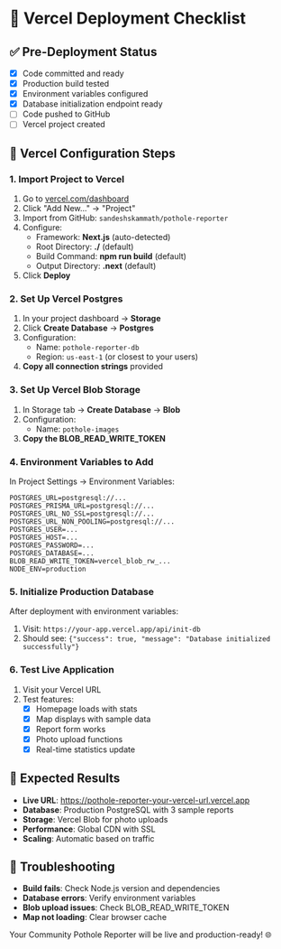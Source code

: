 # 🚀 Vercel Deployment Checklist

## ✅ Pre-Deployment Status
- [x] Code committed and ready
- [x] Production build tested
- [x] Environment variables configured
- [x] Database initialization endpoint ready
- [ ] Code pushed to GitHub
- [ ] Vercel project created

## 🔧 Vercel Configuration Steps

### 1. Import Project to Vercel
1. Go to [vercel.com/dashboard](https://vercel.com/dashboard)
2. Click "Add New..." → "Project"
3. Import from GitHub: `sandeshskammath/pothole-reporter`
4. Configure:
   - Framework: **Next.js** (auto-detected)
   - Root Directory: **./** (default)
   - Build Command: **npm run build** (default)
   - Output Directory: **.next** (default)
5. Click **Deploy**

### 2. Set Up Vercel Postgres
1. In your project dashboard → **Storage**
2. Click **Create Database** → **Postgres**
3. Configuration:
   - Name: `pothole-reporter-db`
   - Region: `us-east-1` (or closest to your users)
4. **Copy all connection strings** provided

### 3. Set Up Vercel Blob Storage
1. In Storage tab → **Create Database** → **Blob**
2. Configuration:
   - Name: `pothole-images`
3. **Copy the BLOB_READ_WRITE_TOKEN**

### 4. Environment Variables to Add
In Project Settings → Environment Variables:

```
POSTGRES_URL=postgresql://...
POSTGRES_PRISMA_URL=postgresql://...
POSTGRES_URL_NO_SSL=postgresql://...
POSTGRES_URL_NON_POOLING=postgresql://...
POSTGRES_USER=...
POSTGRES_HOST=...
POSTGRES_PASSWORD=...
POSTGRES_DATABASE=...
BLOB_READ_WRITE_TOKEN=vercel_blob_rw_...
NODE_ENV=production
```

### 5. Initialize Production Database
After deployment with environment variables:
1. Visit: `https://your-app.vercel.app/api/init-db`
2. Should see: `{"success": true, "message": "Database initialized successfully"}`

### 6. Test Live Application
1. Visit your Vercel URL
2. Test features:
   - [x] Homepage loads with stats
   - [x] Map displays with sample data
   - [x] Report form works
   - [x] Photo upload functions
   - [x] Real-time statistics update

## 🎯 Expected Results
- **Live URL**: https://pothole-reporter-your-vercel-url.vercel.app
- **Database**: Production PostgreSQL with 3 sample reports
- **Storage**: Vercel Blob for photo uploads
- **Performance**: Global CDN with SSL
- **Scaling**: Automatic based on traffic

## 🔧 Troubleshooting
- **Build fails**: Check Node.js version and dependencies
- **Database errors**: Verify environment variables
- **Blob upload issues**: Check BLOB_READ_WRITE_TOKEN
- **Map not loading**: Clear browser cache

Your Community Pothole Reporter will be live and production-ready! 🌐